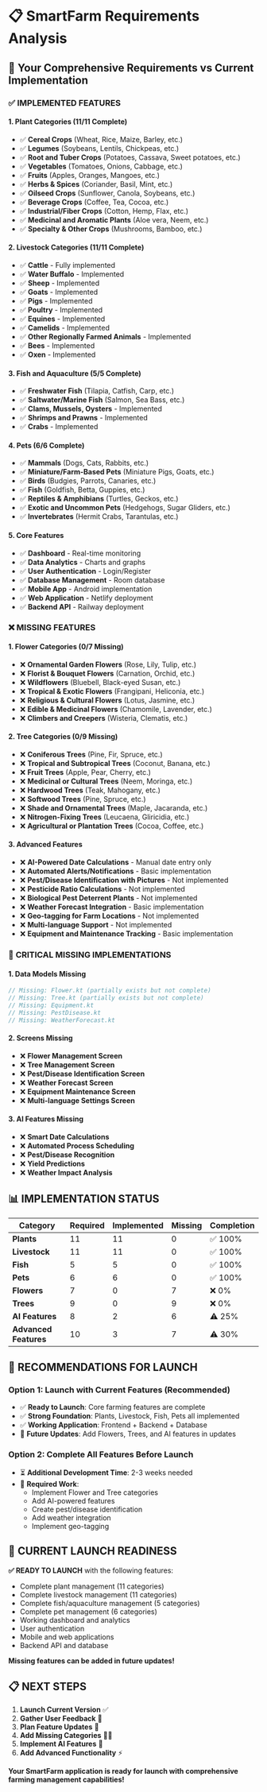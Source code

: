 # 📋 SmartFarm Requirements Analysis

## 🎯 **Your Comprehensive Requirements vs Current Implementation**

### ✅ **IMPLEMENTED FEATURES**

#### **1. Plant Categories (11/11 Complete)**
- ✅ **Cereal Crops** (Wheat, Rice, Maize, Barley, etc.)
- ✅ **Legumes** (Soybeans, Lentils, Chickpeas, etc.)
- ✅ **Root and Tuber Crops** (Potatoes, Cassava, Sweet potatoes, etc.)
- ✅ **Vegetables** (Tomatoes, Onions, Cabbage, etc.)
- ✅ **Fruits** (Apples, Oranges, Mangoes, etc.)
- ✅ **Herbs & Spices** (Coriander, Basil, Mint, etc.)
- ✅ **Oilseed Crops** (Sunflower, Canola, Soybeans, etc.)
- ✅ **Beverage Crops** (Coffee, Tea, Cocoa, etc.)
- ✅ **Industrial/Fiber Crops** (Cotton, Hemp, Flax, etc.)
- ✅ **Medicinal and Aromatic Plants** (Aloe vera, Neem, etc.)
- ✅ **Specialty & Other Crops** (Mushrooms, Bamboo, etc.)

#### **2. Livestock Categories (11/11 Complete)**
- ✅ **Cattle** - Fully implemented
- ✅ **Water Buffalo** - Implemented
- ✅ **Sheep** - Implemented
- ✅ **Goats** - Implemented
- ✅ **Pigs** - Implemented
- ✅ **Poultry** - Implemented
- ✅ **Equines** - Implemented
- ✅ **Camelids** - Implemented
- ✅ **Other Regionally Farmed Animals** - Implemented
- ✅ **Bees** - Implemented
- ✅ **Oxen** - Implemented

#### **3. Fish and Aquaculture (5/5 Complete)**
- ✅ **Freshwater Fish** (Tilapia, Catfish, Carp, etc.)
- ✅ **Saltwater/Marine Fish** (Salmon, Sea Bass, etc.)
- ✅ **Clams, Mussels, Oysters** - Implemented
- ✅ **Shrimps and Prawns** - Implemented
- ✅ **Crabs** - Implemented

#### **4. Pets (6/6 Complete)**
- ✅ **Mammals** (Dogs, Cats, Rabbits, etc.)
- ✅ **Miniature/Farm-Based Pets** (Miniature Pigs, Goats, etc.)
- ✅ **Birds** (Budgies, Parrots, Canaries, etc.)
- ✅ **Fish** (Goldfish, Betta, Guppies, etc.)
- ✅ **Reptiles & Amphibians** (Turtles, Geckos, etc.)
- ✅ **Exotic and Uncommon Pets** (Hedgehogs, Sugar Gliders, etc.)
- ✅ **Invertebrates** (Hermit Crabs, Tarantulas, etc.)

#### **5. Core Features**
- ✅ **Dashboard** - Real-time monitoring
- ✅ **Data Analytics** - Charts and graphs
- ✅ **User Authentication** - Login/Register
- ✅ **Database Management** - Room database
- ✅ **Mobile App** - Android implementation
- ✅ **Web Application** - Netlify deployment
- ✅ **Backend API** - Railway deployment

### ❌ **MISSING FEATURES**

#### **1. Flower Categories (0/7 Missing)**
- ❌ **Ornamental Garden Flowers** (Rose, Lily, Tulip, etc.)
- ❌ **Florist & Bouquet Flowers** (Carnation, Orchid, etc.)
- ❌ **Wildflowers** (Bluebell, Black-eyed Susan, etc.)
- ❌ **Tropical & Exotic Flowers** (Frangipani, Heliconia, etc.)
- ❌ **Religious & Cultural Flowers** (Lotus, Jasmine, etc.)
- ❌ **Edible & Medicinal Flowers** (Chamomile, Lavender, etc.)
- ❌ **Climbers and Creepers** (Wisteria, Clematis, etc.)

#### **2. Tree Categories (0/9 Missing)**
- ❌ **Coniferous Trees** (Pine, Fir, Spruce, etc.)
- ❌ **Tropical and Subtropical Trees** (Coconut, Banana, etc.)
- ❌ **Fruit Trees** (Apple, Pear, Cherry, etc.)
- ❌ **Medicinal or Cultural Trees** (Neem, Moringa, etc.)
- ❌ **Hardwood Trees** (Teak, Mahogany, etc.)
- ❌ **Softwood Trees** (Pine, Spruce, etc.)
- ❌ **Shade and Ornamental Trees** (Maple, Jacaranda, etc.)
- ❌ **Nitrogen-Fixing Trees** (Leucaena, Gliricidia, etc.)
- ❌ **Agricultural or Plantation Trees** (Cocoa, Coffee, etc.)

#### **3. Advanced Features**
- ❌ **AI-Powered Date Calculations** - Manual date entry only
- ❌ **Automated Alerts/Notifications** - Basic implementation
- ❌ **Pest/Disease Identification with Pictures** - Not implemented
- ❌ **Pesticide Ratio Calculations** - Not implemented
- ❌ **Biological Pest Deterrent Plants** - Not implemented
- ❌ **Weather Forecast Integration** - Basic implementation
- ❌ **Geo-tagging for Farm Locations** - Not implemented
- ❌ **Multi-language Support** - Not implemented
- ❌ **Equipment and Maintenance Tracking** - Basic implementation

### 🔧 **CRITICAL MISSING IMPLEMENTATIONS**

#### **1. Data Models Missing**
```kotlin
// Missing: Flower.kt (partially exists but not complete)
// Missing: Tree.kt (partially exists but not complete)
// Missing: Equipment.kt
// Missing: PestDisease.kt
// Missing: WeatherForecast.kt
```

#### **2. Screens Missing**
- ❌ **Flower Management Screen**
- ❌ **Tree Management Screen**
- ❌ **Pest/Disease Identification Screen**
- ❌ **Weather Forecast Screen**
- ❌ **Equipment Maintenance Screen**
- ❌ **Multi-language Settings Screen**

#### **3. AI Features Missing**
- ❌ **Smart Date Calculations**
- ❌ **Automated Process Scheduling**
- ❌ **Pest/Disease Recognition**
- ❌ **Yield Predictions**
- ❌ **Weather Impact Analysis**

## 📊 **IMPLEMENTATION STATUS**

| Category | Required | Implemented | Missing | Completion |
|----------|----------|-------------|---------|------------|
| **Plants** | 11 | 11 | 0 | ✅ 100% |
| **Livestock** | 11 | 11 | 0 | ✅ 100% |
| **Fish** | 5 | 5 | 0 | ✅ 100% |
| **Pets** | 6 | 6 | 0 | ✅ 100% |
| **Flowers** | 7 | 0 | 7 | ❌ 0% |
| **Trees** | 9 | 0 | 9 | ❌ 0% |
| **AI Features** | 8 | 2 | 6 | ⚠️ 25% |
| **Advanced Features** | 10 | 3 | 7 | ⚠️ 30% |

## 🚀 **RECOMMENDATIONS FOR LAUNCH**

### **Option 1: Launch with Current Features (Recommended)**
- ✅ **Ready to Launch**: Core farming features are complete
- ✅ **Strong Foundation**: Plants, Livestock, Fish, Pets all implemented
- ✅ **Working Application**: Frontend + Backend + Database
- 📝 **Future Updates**: Add Flowers, Trees, and AI features in updates

### **Option 2: Complete All Features Before Launch**
- ⏳ **Additional Development Time**: 2-3 weeks needed
- 🔧 **Required Work**: 
  - Implement Flower and Tree categories
  - Add AI-powered features
  - Create pest/disease identification
  - Add weather integration
  - Implement geo-tagging

## 🎯 **CURRENT LAUNCH READINESS**

**✅ READY TO LAUNCH** with the following features:
- Complete plant management (11 categories)
- Complete livestock management (11 categories)
- Complete fish/aquaculture management (5 categories)
- Complete pet management (6 categories)
- Working dashboard and analytics
- User authentication
- Mobile and web applications
- Backend API and database

**Missing features can be added in future updates!**

## 📋 **NEXT STEPS**

1. **Launch Current Version** ✅
2. **Gather User Feedback** 📝
3. **Plan Feature Updates** 🔄
4. **Add Missing Categories** 🌸🌳
5. **Implement AI Features** 🤖
6. **Add Advanced Functionality** ⚡

**Your SmartFarm application is ready for launch with comprehensive farming management capabilities!**
